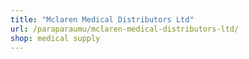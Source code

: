 ```yaml
---
title: "Mclaren Medical Distributors Ltd"
url: /paraparaumu/mclaren-medical-distributors-ltd/
shop: medical supply
---
```

